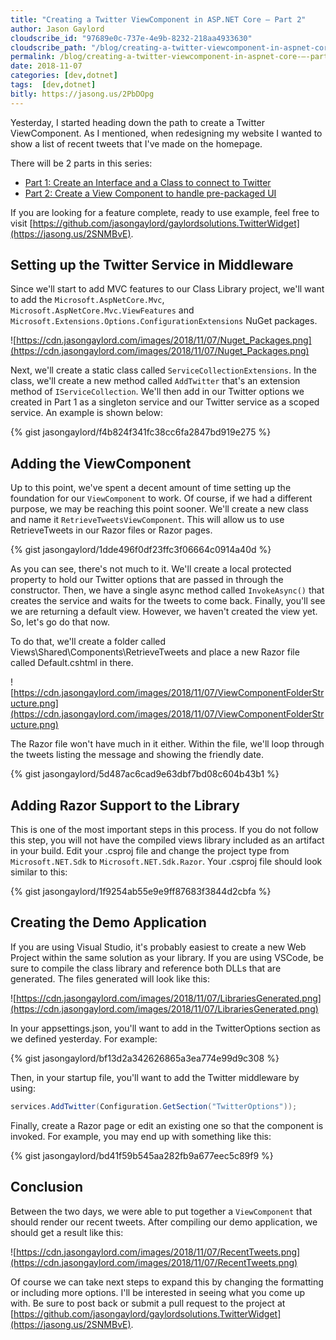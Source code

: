```yaml
---
title: "Creating a Twitter ViewComponent in ASP.NET Core – Part 2"
author: Jason Gaylord
cloudscribe_id: "97689e0c-737e-4e9b-8232-218aa4933630"
cloudscribe_path: "/blog/creating-a-twitter-viewcomponent-in-aspnet-core-–-part-2"
permalink: /blog/creating-a-twitter-viewcomponent-in-aspnet-core-–-part-2
date: 2018-11-07
categories: [dev,dotnet]
tags:  [dev,dotnet]
bitly: https://jasong.us/2PbDOpg
---
```


Yesterday, I started heading down the path to create a Twitter ViewComponent. As I mentioned, when redesigning my website I wanted to show a list of recent tweets that I've made on the homepage. 

There will be 2 parts in this series:

- [Part 1: Create an Interface and a Class to connect to Twitter](https://jasong.us/2Os34lz)
- [Part 2: Create a View Component to handle pre-packaged UI](https://jasong.us/2PbDOpg)

If you are looking for a feature complete, ready to use example, feel free to visit [https://github.com/jasongaylord/gaylordsolutions.TwitterWidget](https://jasong.us/2SNMBvE). 

## Setting up the Twitter Service in Middleware
Since we'll start to add MVC features to our Class Library project, we'll want to add the `Microsoft.AspNetCore.Mvc`, `Microsoft.AspNetCore.Mvc.ViewFeatures` and `Microsoft.Extensions.Options.ConfigurationExtensions` NuGet packages.

![https://cdn.jasongaylord.com/images/2018/11/07/Nuget_Packages.png](https://cdn.jasongaylord.com/images/2018/11/07/Nuget_Packages.png)

Next, we'll create a static class called `ServiceCollectionExtensions`. In the class, we'll create a new method called `AddTwitter` that's an extension method of `IServiceCollection`. We'll then add in our Twitter options we created in Part 1 as a singleton service and our Twitter service as a scoped service. An example is shown below:

{% gist jasongaylord/f4b824f341fc38cc6fa2847bd919e275 %}

## Adding the ViewComponent
Up to this point, we've spent a decent amount of time setting up the foundation for our `ViewComponent` to work. Of course, if we had a different purpose, we may be reaching this point sooner. We'll create a new class and name it `RetrieveTweetsViewComponent`. This will allow us to use RetrieveTweets in our Razor files or Razor pages.

{% gist jasongaylord/1dde496f0df23ffc3f06664c0914a40d %}

As you can see, there's not much to it. We'll create a local protected property to hold our Twitter options that are passed in through the constructor. Then, we have a single async method called `InvokeAsync()` that creates the service and waits for the tweets to come back. Finally, you'll see we are returning a default view. However, we haven't created the view yet. So, let's go do that now.

To do that, we'll create a folder called Views\Shared\Components\RetrieveTweets and place a new Razor file called Default.cshtml in there. 

![https://cdn.jasongaylord.com/images/2018/11/07/ViewComponentFolderStructure.png](https://cdn.jasongaylord.com/images/2018/11/07/ViewComponentFolderStructure.png)

The Razor file won't have much in it either. Within the file, we'll loop through the tweets listing the message and showing the friendly date.

{% gist jasongaylord/5d487ac6cad9e63dbf7bd08c604b43b1 %}

## Adding Razor Support to the Library
This is one of the most important steps in this process. If you do not follow this step, you will not have the compiled views library included as an artifact in your build. Edit your .csproj file and change the project type from `Microsoft.NET.Sdk` to `Microsoft.NET.Sdk.Razor`. Your .csproj file should look similar to this:

{% gist jasongaylord/1f9254ab55e9e9ff87683f3844d2cbfa %}

## Creating the Demo Application
If you are using Visual Studio, it's probably easiest to create a new Web Project within the same solution as your library. If you are using VSCode, be sure to compile the class library and reference both DLLs that are generated. The files generated will look like this:

![https://cdn.jasongaylord.com/images/2018/11/07/LibrariesGenerated.png](https://cdn.jasongaylord.com/images/2018/11/07/LibrariesGenerated.png)

In your appsettings.json, you'll want to add in the TwitterOptions section as we defined yesterday. For example:

{% gist jasongaylord/bf13d2a342626865a3ea774e99d9c308 %}

Then, in your startup file, you'll want to add the Twitter middleware by using:

```csharp
services.AddTwitter(Configuration.GetSection("TwitterOptions"));
```

Finally, create a Razor page or edit an existing one so that the component is invoked. For example, you may end up with something like this:

{% gist jasongaylord/bd41f59b545aa282fb9a677eec5c89f9 %}

## Conclusion
Between the two days, we were able to put together a `ViewComponent` that should render our recent tweets. After compiling our demo application, we should get a result like this:

![https://cdn.jasongaylord.com/images/2018/11/07/RecentTweets.png](https://cdn.jasongaylord.com/images/2018/11/07/RecentTweets.png)

Of course we can take next steps to expand this by changing the formatting or including more options. I'll be interested in seeing what you come up with. Be sure to post back or submit a pull request to the project at [https://github.com/jasongaylord/gaylordsolutions.TwitterWidget](https://jasong.us/2SNMBvE).